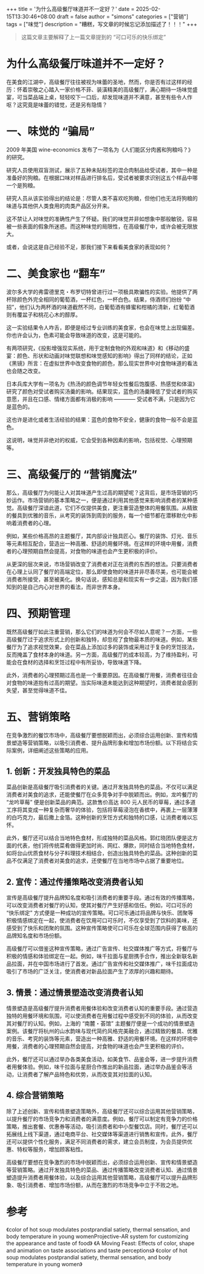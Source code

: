 +++
title = '为什么高级餐厅味道并不一定好？'
date = 2025-02-15T13:30:46+08:00
draft = false
author = "simons"
categories = ["营销"]
tags = ["味觉"]
description = "糟糕，写文章的时候忘记添加描述了！！！"
+++

> 这篇文章主要解释了上一篇文章提到的 “可口可乐的快乐绑定”

# 为什么高级餐厅味道并不一定好？

在美食的江湖中，高级餐厅往往被视为味蕾的圣地，然而，你是否有过这样的经历：怀着崇敬之心踏入一家价格不菲、装潢精美的高级餐厅，满心期待一场味觉盛宴，可当菜品端上桌，轻轻咬下一口后，却发现味道并不满意，甚至有些令人作呕？这究竟是味蕾的错觉，还是另有隐情？



# 一、味觉的 “骗局”

2009 年美国 wine-economics 发布了一项名为《人们能区分肉酱和狗粮吗？》的研究。

研究人员使用双盲测试，展示了五种未贴标签的混合肉制品给受试者，其中一种是准备好的狗粮。在根据口味对样品进行排名后，受试者被要求识别这五个样品中哪一个是狗粮。

研究人员从该实验得出的结论是：尽管人类不喜欢吃狗粮，但他们也无法将狗粮的味道与其他供人类食用的肉类产品区分开来。

这不禁让人对味觉的准确性产生了怀疑。我们的味觉并非如想象中那般敏锐，容易被一些表面的假象所迷惑。而这种味觉的局限性，在高级餐厅中，或许会被无限放大。

或者，会说这是自己经验不足，那我们接下来看看美食家的表现如何？



# 二、美食家也 “翻车”

波尔多大学的弗雷德里克・布罗切特曾进行过一项极具欺骗性的实验。他提供了两杯除颜色外完全相同的葡萄酒，一杯红色，一杯白色。结果，侍酒师们纷纷 “中招”，他们认为两杯酒的味道截然不同，白葡萄酒有蜂蜜和柑橘的清新，红葡萄酒则有覆盆子和桃花心木的醇厚。

这一实验结果令人咋舌，即便是经过专业训练的美食家，也会在味觉上出现偏差。你也许会认为，色素可能会导致味道的改变，这是可能的。

有两项研究，《投影增强现实系统，用于定制食物的外观和味道》和《移动的盛宴：颜色、形状和动画对味觉联想和味觉感知的影响》得出了同样的结论，正如《黑镜》所言：在虚拟世界中改变食物的颜色，那么现实世界中对食物味道的看法也会随之改变。

日本兵库大学有一项名为《热汤的颜色调节年轻女性餐后饱腹感、热感觉和体温》研究了颜色对受试者购买汤羹的影响。结果现实，蓝色的汤羹降低了受试者的购买意愿，并且在口感、情绪方面都有消极的影响 ———— 受试者不满，只是因为它是蓝色的。

这也许是进化或者生活经验的结果：蓝色的食物不安全，健康的食物一般不会是蓝色。

这说明，味觉并非绝对的权威，它会受到各种因素的影响，包括视觉、心理预期等。




# 三、高级餐厅的 “营销魔法”

那么，高级餐厅为何能让人对其味道产生过高的期望呢？这背后，是市场营销的巧妙运作。市场营销的基本策略之一，便是通过利用其他感觉来影响消费者的某种感觉。高级餐厅深谙此道，它们不仅提供美食，更注重营造整体的用餐氛围。从精致的餐具到优雅的音乐，从考究的装饰到周到的服务，每一个细节都在潜移默化中影响着消费者的心理。

例如，某些价格高昂的主题餐厅，其内部设计独具匠心。餐厅的装饰、灯光、音乐等元素相互配合，营造出一种高雅、舒适的用餐环境。在这样的环境中用餐，消费者的心理预期自然会提高，对食物的味道也会产生更积极的评价。

从更深的层次来说，市场营销改变了消费者对正在消费的东西的想法。只要消费者在心理上认同了餐厅的高端定位，那么即使食物的味道并非尽善尽美，也可能会被消费者所接受，甚至被美化。换句话说，感知总是和现实有一步之遥，因为我们感知到的是自己内心对世界的看法，而非世界本身。



# 四、预期管理

既然高级餐厅如此注重营销，那么它们的味道为何会不尽如人意呢？一方面，一些高级餐厅过于追求形式上的创新和独特，却忽视了食物最本质的味道。例如，某些餐厅为了追求视觉效果，会在菜品上添加过多的装饰或采用过于复杂的烹饪技法，反而掩盖了食材本身的味道。另一方面，高级餐厅的成本较高，为了维持盈利，可能会在食材的选择和烹饪过程中有所妥协，导致味道下降。

此外，消费者的心理预期过高也是一个重要原因。在高级餐厅用餐，消费者往往会对食物的味道抱有过高的期望。当实际味道未能达到这种期望时，消费者就会感到失望，甚至觉得味道不佳。



# 五、营销策略

在竞争激烈的餐饮市场中，高级餐厅要想脱颖而出，必须综合运用创新、宣传和情景塑造等营销策略，以吸引消费者、提升品牌形象和增加市场份额。以下将结合实际案例，详细阐述这些策略的应用。

## 1. 创新：开发独具特色的菜品

菜品创新是高级餐厅吸引消费者的关键。通过开发独具特色的菜品，不仅可以满足消费者对美食的追求，还能使餐厅在众多竞争对手中脱颖而出。例如，龙吟餐厅的 “龙吟草莓” 便是创新菜品的典范。这款售价高达 800 元人民币的草莓，通过多道工序将其变成一种复杂而奢华的体验，包括将草莓浸泡在香槟中，再裹上一层薄薄的白巧克力，最后撒上金箔。这种创新的烹饪方式和独特的口感，让消费者难以忘怀。

此外，餐厅还可以结合当地特色食材，形成独特的菜品风格。郭红晓团队便是这方面的代表，他们将传统菜肴做得更加时尚、网红、爆款，同时结合当地特色食材，如将台山优质食材与分子料理技术相结合，创造出独具特色的菜品。这种创新的菜品不仅满足了消费者对美食的追求，还使餐厅在当地市场中占据了重要地位。



## 2. 宣传：通过传播策略改变消费者认知

宣传是高级餐厅提升品牌知名度和吸引消费者的重要手段。通过有效的传播策略，可以改变消费者对餐厅的认知，使其对餐厅产生好感和信任。例如，可口可乐的 “快乐绑定” 方式便是一种成功的宣传策略。可口可乐通过将品牌与快乐、团聚等积极情感绑定在一起，使消费者在饮用可口可乐时，不仅享受到了饮料的美味，还感受到了快乐和团聚的氛围。这种宣传策略使可口可乐在全球范围内获得了极高的品牌知名度和市场份额。

高级餐厅可以借鉴这种宣传策略，通过广告宣传、社交媒体推广等方式，将餐厅与积极的情感和体验绑定在一起。例如，味千拉面与星厨携手合作，推出全新联名新品拉面，并在中国市场进行了首发。通过广告宣传和社交媒体推广，味千拉面成功吸引了市场的广泛关注，使消费者对新品拉面产生了浓厚的兴趣和期待。



## 3. 情景：通过情景塑造改变消费者认知

情景塑造是高级餐厅提升消费者用餐体验和改变消费者认知的重要手段。通过营造独特的用餐环境和氛围，可以使消费者在用餐过程中感受到不同的体验，从而改变其对餐厅的认知。例如，上海的 “南麓・荟馆” 主题餐厅便是一个成功的情景塑造案例。该餐厅将杭州的山水韵味与现代简约风格完美融合，通过精致的餐具、优雅的音乐、考究的装饰等元素，营造出一种高雅、舒适的用餐环境。在这样的环境中用餐，消费者的心理预期自然会提高，对食物的味道也会产生更积极的评价。

此外，餐厅还可以通过举办各类美食活动，如美食节、品鉴会等，进一步提升消费者用餐体验。例如，味千拉面与星厨合作推出的新品拉面，通过举办品鉴会等活动，让消费者了解产品特色和优势，从而改变其对拉面的认知。



## 4. 综合营销策略

除了上述创新、宣传和情景塑造策略外，高级餐厅还可以综合运用其他营销策略，以提升餐厅的市场竞争力和消费者的满意度。例如，餐厅可以制定有竞争力的价格策略，推出套餐、优惠券等活动，吸引消费者和中小型餐饮店。同时，餐厅还可以拓展线上线下渠道，通过电商平台、社交媒体等渠道进行销售和宣传。此外，餐厅还可以提供个性化服务，满足不同消费者的需求，建立会员制度，为会员提供优惠、特权等服务，增加顾客粘性。

高级餐厅要想在竞争激烈的市场中脱颖而出，必须综合运用创新、宣传和情景塑造等营销策略。通过开发独具特色的菜品、通过传播策略改变消费者认知、通过情景塑造提升消费者用餐体验，以及综合运用其他营销策略，高级餐厅可以提升品牌形象、吸引消费者、增加市场份额，从而在激烈的市场竞争中立于不败之地。

# 参考

《color of hot soup modulates postprandial satiety, thermal sensation, and body temperature  in young womenProjective-AR system for customizing the appearance and taste of food》
《A Moving Feast: Effects of color, shape and animation on taste associations and taste perceptions》
《color of hot soup modulates postprandial satiety, thermal sensation, and body temperature  in young women》
